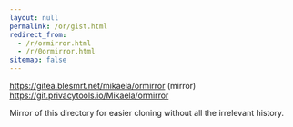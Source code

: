 ```yaml
---
layout: null
permalink: /or/gist.html
redirect_from:
  - /r/ormirror.html
  - /r/0ormirror.html
sitemap: false
---
```


https://gitea.blesmrt.net/mikaela/ormirror
(mirror) https://git.privacytools.io/Mikaela/ormirror

Mirror of this directory for easier cloning without all the irrelevant
history.
